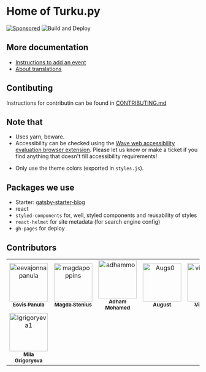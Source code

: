 # Home of Turku.py

[![Sponsored](https://img.shields.io/badge/chilicorn-sponsored-brightgreen.svg?logo=data%3Aimage%2Fpng%3Bbase64%2CiVBORw0KGgoAAAANSUhEUgAAAA4AAAAPCAMAAADjyg5GAAABqlBMVEUAAAAzmTM3pEn%2FSTGhVSY4ZD43STdOXk5lSGAyhz41iz8xkz2HUCWFFhTFFRUzZDvbIB00Zzoyfj9zlHY0ZzmMfY0ydT0zjj92l3qjeR3dNSkoZp4ykEAzjT8ylUBlgj0yiT0ymECkwKjWqAyjuqcghpUykD%2BUQCKoQyAHb%2BgylkAyl0EynkEzmkA0mUA3mj86oUg7oUo8n0k%2FS%2Bw%2Fo0xBnE5BpU9Br0ZKo1ZLmFZOjEhesGljuzllqW50tH14aS14qm17mX9%2Bx4GAgUCEx02JySqOvpSXvI%2BYvp2orqmpzeGrQh%2Bsr6yssa2ttK6v0bKxMBy01bm4zLu5yry7yb29x77BzMPCxsLEzMXFxsXGx8fI3PLJ08vKysrKy8rL2s3MzczOH8LR0dHW19bX19fZ2dna2trc3Nzd3d3d3t3f39%2FgtZTg4ODi4uLj4%2BPlGxLl5eXm5ubnRzPn5%2Bfo6Ojp6enqfmzq6urr6%2Bvt7e3t7u3uDwvugwbu7u7v6Obv8fDz8%2FP09PT2igP29vb4%2BPj6y376%2Bu%2F7%2Bfv9%2Ff39%2Fv3%2BkAH%2FAwf%2FtwD%2F9wCyh1KfAAAAKXRSTlMABQ4VGykqLjVCTVNgdXuHj5Kaq62vt77ExNPX2%2Bju8vX6%2Bvr7%2FP7%2B%2FiiUMfUAAADTSURBVAjXBcFRTsIwHAfgX%2FtvOyjdYDUsRkFjTIwkPvjiOTyX9%2FAIJt7BF570BopEdHOOstHS%2BX0s439RGwnfuB5gSFOZAgDqjQOBivtGkCc7j%2B2e8XNzefWSu%2BsZUD1QfoTq0y6mZsUSvIkRoGYnHu6Yc63pDCjiSNE2kYLdCUAWVmK4zsxzO%2BQQFxNs5b479NHXopkbWX9U3PAwWAVSY%2FpZf1udQ7rfUpQ1CzurDPpwo16Ff2cMWjuFHX9qCV0Y0Ok4Jvh63IABUNnktl%2B6sgP%2BARIxSrT%2FMhLlAAAAAElFTkSuQmCC)](http://spiceprogram.org/oss-sponsorship)
![Build and Deploy](https://github.com/turkupy/turkupy.github.io/workflows/Build%20and%20Deploy/badge.svg)

## More documentation

- [Instructions to add an event](./docs/adding-new-events.md)
- [About translations](./docs/translations.md)

## Contibuting

Instructions for contributin can be found in [CONTRIBUTING.md](./CONTRIBUTING.md)

## Note that

- Uses yarn, beware.
- Accessibility can be checked using the [Wave web accessibility evaluation browser extension](https://chrome.google.com/webstore/detail/wave-evaluation-tool/jbbplnpkjmmeebjpijfedlgcdilocofh). Please let us know or make a ticket if you find anything that doesn't fill accessibility requirements!
<!--alex ignore-->
- Only use the theme colors (exported in `styles.js`).

## Packages we use

- Starter: [gatsby-starter-blog](https://www.gatsbyjs.org/starters/gatsbyjs/gatsby-starter-blog/)
- react
- `styled-components` for, well, styled components and reusability of styles
- `react-helmet` for site metadata (for search engine config)
- `gh-pages` for deploy

## Contributors

<!-- readme: contributors -start --> 
<table>
<tr>
    <td align="center">
        <a href="https://github.com/eevajonnapanula">
            <img src="https://avatars0.githubusercontent.com/u/28345294?v=4" width="100;" alt="eevajonnapanula"/>
            <br />
            <sub><b>Eevis Panula</b></sub>
        </a>
    </td>
    <td align="center">
        <a href="https://github.com/magdapoppins">
            <img src="https://avatars2.githubusercontent.com/u/26743924?v=4" width="100;" alt="magdapoppins"/>
            <br />
            <sub><b>Magda Stenius</b></sub>
        </a>
    </td>
    <td align="center">
        <a href="https://github.com/adhammo">
            <img src="https://avatars2.githubusercontent.com/u/56611873?v=4" width="100;" alt="adhammo"/>
            <br />
            <sub><b>Adham Mohamed</b></sub>
        </a>
    </td>
    <td align="center">
        <a href="https://github.com/Augs0">
            <img src="https://avatars0.githubusercontent.com/u/34795090?v=4" width="100;" alt="Augs0"/>
            <br />
            <sub><b>August</b></sub>
        </a>
    </td>
    <td align="center">
        <a href="https://github.com/vivek32ta">
            <img src="https://avatars1.githubusercontent.com/u/32357540?v=4" width="100;" alt="vivek32ta"/>
            <br />
            <sub><b>Vivek T A</b></sub>
        </a>
    </td>
    <td align="center">
        <a href="https://github.com/heieidi">
            <img src="https://avatars1.githubusercontent.com/u/55654198?v=4" width="100;" alt="heieidi"/>
            <br />
            <sub><b>Heieidi</b></sub>
        </a>
    </td></tr>
<tr>
    <td align="center">
        <a href="https://github.com/lgrigoryeva1">
            <img src="https://avatars0.githubusercontent.com/u/22194440?v=4" width="100;" alt="lgrigoryeva1"/>
            <br />
            <sub><b>Mila Grigoryeva</b></sub>
        </a>
    </td></tr>
</table>
<!-- readme: contributors -end -->
